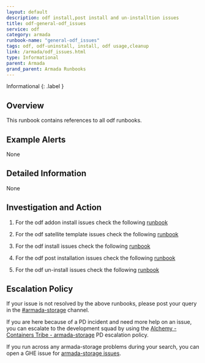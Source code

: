 ```yaml
---
layout: default
description: odf install,post install and un-installtion issues
title: odf-general-odf_issues
service: odf
category: armada
runbook-name: "general-odf_issues"
tags: odf, odf-uninstall, install, odf usage,cleanup
link: /armada/odf_issues.html
type: Informational
parent: Armada
grand_parent: Armada Runbooks
---
```


Informational
{: .label }

## Overview

This runbook contains references to all odf runbooks.

## Example Alerts

None
## Detailed Information

None

## Investigation and Action

1. For the odf addon install issues check the following [runbook](https://pages.github.ibm.com/alchemy-conductors/documentation-pages/docs/runbooks/armada/odf-addon-issues.html)

2. For the odf satellite template issues check the following [runbook](https://pages.github.ibm.com/alchemy-conductors/documentation-pages/docs/runbooks/armada/satellite-storage-odf-template-issues.html)

3. For the odf install issues check the following [runbook](https://pages.github.ibm.com/alchemy-conductors/documentation-pages/docs/runbooks/armada/odf-install-issues.html)

4. For the odf post installation issues check the following [runbook](https://pages.github.ibm.com/alchemy-conductors/documentation-pages/docs/runbooks/armada/odf-post-install-issues.html)

5. For the odf un-install issues check the following [runbook](https://pages.github.ibm.com/alchemy-conductors/documentation-pages/docs/runbooks/armada/odf-uninstall-issues.html)

##  Escalation Policy

   If your issue is not resolved by the above runbooks, please post your query in the [#armada-storage](https://ibm-argonauts.slack.com/archives/C53P14PFE) channel.

   If you are here because of a PD incident and need more help on an issue, you can escalate to the development squad by
   using the [Alchemy - Containers Tribe - armada-storage](https://ibm.pagerduty.com/escalation_policies#P5B6A9G) PD
   escalation policy.

   If you run across any armada-storage problems during your search, you can open a GHE issue for [armada-storage issues](https://github.ibm.com/alchemy-containers/armada-storage/issues/new/choose).
